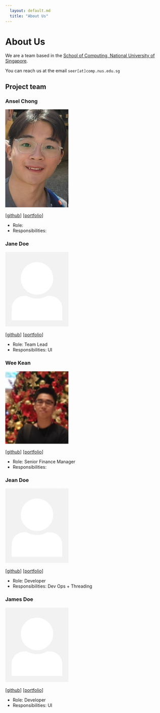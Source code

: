 ```yaml
---
  layout: default.md
  title: "About Us"
---
```


# About Us

We are a team based in the [School of Computing, National University of Singapore](http://www.comp.nus.edu.sg).

You can reach us at the email `seer[at]comp.nus.edu.sg`

## Project team

### Ansel Chong

<img src="images/ansel-ch.png" width="200px">

[[github](https://github.com/Ansel-Ch)]
[[portfolio](team/ansel-ch.md)]

* Role:
* Responsibilities:

### Jane Doe

<img src="images/johndoe.png" width="200px">

[[github](http://github.com/johndoe)]
[[portfolio](team/johndoe.md)]

* Role: Team Lead
* Responsibilities: UI

### Wee Kean

<img src="images/edsel-tan.png" width="200px">

[[github](http://github.com/edsel-tan)] [[portfolio](team/edsel-tan.md)]

* Role: Senior Finance Manager
* Responsibilities: 

### Jean Doe

<img src="images/johndoe.png" width="200px">

[[github](http://github.com/johndoe)]
[[portfolio](team/johndoe.md)]

* Role: Developer
* Responsibilities: Dev Ops + Threading

### James Doe

<img src="images/johndoe.png" width="200px">

[[github](http://github.com/johndoe)]
[[portfolio](team/johndoe.md)]

* Role: Developer
* Responsibilities: UI
